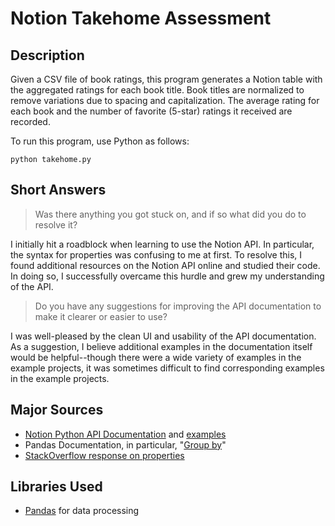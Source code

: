 # Notion Takehome Assessment

## Description
Given a CSV file of book ratings, this program generates a Notion table with the aggregated ratings for each book title. Book titles are normalized to remove variations due to spacing and capitalization. The average rating for each book and the number of favorite (5-star)  ratings it received are recorded.

To run this program, use Python as follows:
    
    python takehome.py

## Short Answers
> Was there anything you got stuck on, and if so what did you do to resolve it?

I initially hit a roadblock when learning to use the Notion API. In particular, the syntax for properties was confusing to me at first. To resolve this, I found additional resources on the Notion API online and studied their code. In doing so, I successfully overcame this hurdle and grew my understanding of the API.

> Do you have any suggestions for improving the API documentation to make it clearer or easier to use?

I was well-pleased by the clean UI and usability of the API documentation. As a suggestion, I believe additional examples in the documentation itself would be helpful--though there were a wide variety of examples in the example projects, it was sometimes difficult to find corresponding examples in the example projects.

## Major Sources
- [Notion Python API Documentation](https://github.com/ramnes/notion-sdk-py) and [examples](https://github.com/ramnes/notion-sdk-py/tree/main/examples)
- Pandas Documentation, in particular, "[Group by](https://pandas.pydata.org/docs/user_guide/groupby.html)"
- [StackOverflow response on properties](https://stackoverflow.com/questions/75940543/notion-api-filter-query-construction)

## Libraries Used
- [Pandas](https://pandas.pydata.org/) for data processing